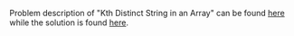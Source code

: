 Problem description of "Kth Distinct String in an Array" can be found [here](https://leetcode.com/problems/kth-distinct-string-in-an-array/) while the solution is found [here](https://github.com/aurimas13/Solutions-To-Problems/blob/main/LeetCode/Python%20Solutions/Kth%20Distinct%20String%20in%20an%20Array/kth.py).